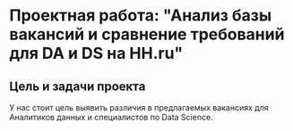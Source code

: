 # Проектная работа: "Анализ базы вакансий и сравнение требований для DA и DS на HH.ru"

## Цель и задачи проекта

У нас стоит цель выявить различия в предлагаемых вакансиях для Аналитиков данных и специалистов по Data Science.
